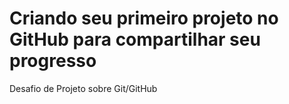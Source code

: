 # Criando seu primeiro projeto no GitHub para compartilhar seu progresso

Desafio de Projeto sobre Git/GitHub
